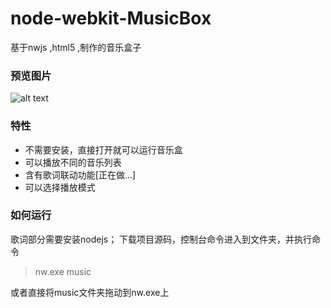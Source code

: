 # node-webkit-MusicBox
基于nwjs ,html5 ,制作的音乐盒子  

### 预览图片
![alt text](http://img.blog.csdn.net/20151027094201929 "Title")

### 特性
*   不需要安装，直接打开就可以运行音乐盒
*   可以播放不同的音乐列表
*   含有歌词联动功能[正在做...]
*   可以选择播放模式

### 如何运行
歌词部分需要安装nodejs；
下载项目源码，控制台命令进入到文件夹，并执行命令
<blockquote>nw.exe music</blockquote>
或者直接将music文件夹拖动到nw.exe上


